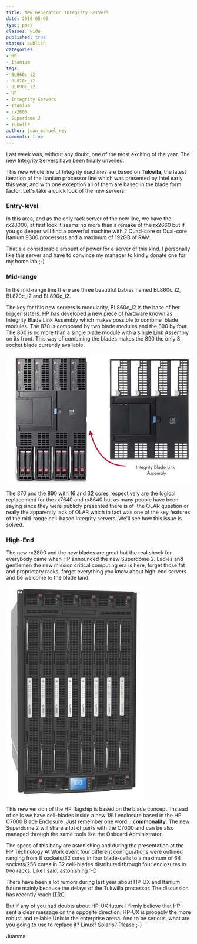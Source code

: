 ```yaml
---
title: New Generation Integrity Servers
date: 2010-05-05
type: post
classes: wide
published: true
status: publish
categories:
- HP
- Itanium
tags:
- BL860c_i2
- BL870c_i2
- BL890c_i2
- HP
- Integrity Servers
- Itanium
- rx2800
- Superdome 2
- Tukwila
author: juan_manuel_rey
comments: true
---
```


Last week was, without any doubt, one of the most exciting of the year. The new Integrity Servers have been finally unveiled.

This new whole line of Integrity machines are based on **Tukwila**, the latest iteration of the Itanium processor line which was presented by Intel early this year, and with one exception all of them are based in the blade form factor. Let's take a quick look of the new servers.

### Entry-level

In this area, and as the only rack server of the new line, we have the rx28000, at first look it seems no more than a remake of the rx2660 but if you go deeper will find a powerful machine with 2 Quad-core or Dual-core Itanium 9300 processors and a maximum of 192GB of RAM.

That's a considerable amount of power for a server of this kind. I personally like this server and have to convince my manager to kindly donate one for my home lab ;-)

### Mid-range

In the mid-range line there are three beautiful babies named BL860c_i2, BL870c_i2 and BL890c_i2.

The key for this new servers is modularity, BL860c_i2 is the base of her bigger sisters. HP has developed a new piece of hardware known as Integrity Blade Link Assembly which makes possible to combine  blade modules. The 870 is composed by two blade modules and the 890 by four. The 860 is no more than a single blade module with a single Link Assembly on its front. This way of combining the blades makes the 890 the only 8 socket blade currently available.

[![](/assets/images/blade_link_assembly.jpg "blade_link_assembly")]({{site.url}}/assets/images/blade_link_assembly.jpg)

The 870 and the 890 with 16 and 32 cores respectively are the logical replacement for the rx7640 and rx8640 but as many people have been saying since they were publicly presented there is of  the OLAR question or really the apparently lack of OLAR which in fact was one of the key features of the mid-range cell-based Integrity servers. We'll see how this issue is solved.

### High-End

The new rx2800 and the new blades are great but the real shock for everybody came when HP announced the new Superdome 2. Ladies and gentlemen the new mission critical computing era is here, forget those fat and proprietary racks, forget everything you know about high-end servers and be welcome to the blade
land.

[![Superdome 2](/assets/images/sd2.jpg "Superdome 2")]({{site.url}}/assets/images/sd2.jpg)

This new version of the HP flagship is based on the blade concept. Instead of cells we have cell-blades inside a new 18U enclosure based in the HP C7000 Blade Enclosure. Just remember one word... **commonality**. The new Superdome 2 will share a lot of parts with the C7000 and can be also managed through the same tools like the Onboard Administrator.

The specs of this baby are astonishing and during the presentation at the HP Technology At Work event four different configurations were outlined ranging from 8 sockets/32 cores in four blade-cells to a maximum of 64 sockets/256 cores in 32 cell-blades distributed through four enclosures in two racks. Like I said, astonishing :-D

There have been a lot rumors during last year about HP-UX and Itanium future mainly because the delays of the Tukwilla processor. The discussion has recently reach [ITRC](http://forums11.itrc.hp.com/service/forums/questionanswer.do?admit=109447626+1272648125017+28353475&threadId=1416340).

But if any of you had doubts about HP-UX future I firmly believe that HP sent a clear message on the opposite direction. HP-UX is probably the more robust and reliable Unix in the enterprise arena. And to be serious, what are you going to use to replace it? Linux? Solaris? Please ;-)

Juanma.
